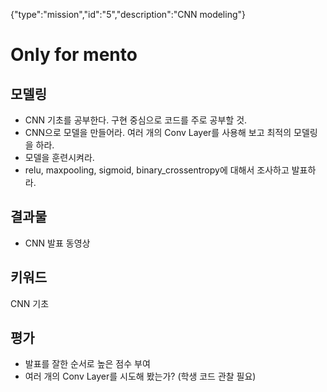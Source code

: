 {"type":"mission","id":"5","description":"CNN modeling"}
# Only for mento
## 모델링
* CNN 기초를 공부한다. 구현 중심으로 코드를 주로 공부할 것.
* CNN으로 모델을 만들어라. 여러 개의 Conv Layer를 사용해 보고 최적의 모델링을 하라.
* 모델을 훈련시켜라.
* relu, maxpooling, sigmoid, binary_crossentropy에 대해서 조사하고 발표하라.

## 결과물
* CNN 발표 동영상

## 키워드
CNN 기초

## 평가
* 발표를 잘한 순서로 높은 점수 부여
* 여러 개의 Conv Layer를 시도해 봤는가? (학생 코드 관찰 필요)
